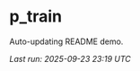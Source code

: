 # p_train

Auto-updating README demo.

<!--START_SECTION:status-->
_Last run: 2025-09-23 23:19 UTC_
<!--END_SECTION:status-->










































































































































































































































































































































































































































































































































































































































































































































